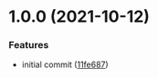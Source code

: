 # 1.0.0 (2021-10-12)


### Features

* initial commit ([11fe687](https://github.com/CESNET/simplesamlphp-module-attribute_check/commit/11fe687266836f07ac567737cbda083b1f015797))
